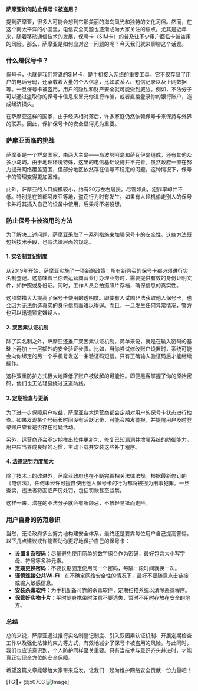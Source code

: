 **萨摩亚如何防止保号卡被盗用？**

提到萨摩亚，很多人可能会想到它那美丽的海岛风光和独特的文化习俗。然而，在这个南太平洋的小国里，电信安全问题也逐渐成为大家关注的焦点。尤其是近年来，随着移动通信技术的发展，保号卡（SIM卡）的普及让不少用户面临卡被盗用的风险。那么，萨摩亚是如何应对这一问题的呢？今天我们就来聊聊这个话题。

### 什么是保号卡？

保号卡，也就是我们常说的SIM卡，是手机接入网络的重要工具。它不仅存储了用户的电话号码，还承载着大量的个人信息，比如联系人、短信记录以及上网数据等。一旦保号卡被盗用，用户的隐私和财产安全就可能受到威胁。例如，不法分子可以通过盗取你的保号卡信息来冒充你进行诈骗，或者直接登录你的银行账户，造成经济损失。

在萨摩亚这样的国家，由于经济相对落后，许多家庭仍然依赖保号卡来保持与外界的联系。因此，保护保号卡的安全显得尤为重要。

### 萨摩亚面临的挑战

萨摩亚是一个群岛国家，由两大主岛——乌波努阿岛和萨瓦伊岛组成，还有其他众多小岛屿。由于地理环境特殊，这里的电信基础设施并不完善。虽然政府一直在努力提升网络覆盖范围，但部分地区依然存在信号不稳定的问题。这种情况下，保号卡的管理变得更加困难。

此外，萨摩亚的人口规模较小，约有20万左右居民。尽管如此，犯罪率却并不低。特别是在首都阿皮亚等地，盗窃行为时有发生。如果有人趁机偷走别人的保号卡并将其插入自己的设备中使用，后果将不堪设想。

### 防止保号卡被盗用的方法

为了解决上述问题，萨摩亚采取了一系列措施来加强保号卡的安全性。这些方法既包括技术手段，也有法律层面的规定。

#### 1. 实名制登记制度

从2019年开始，萨摩亚实施了一项新的政策：所有新购买的保号卡都必须进行实名制登记。这意味着当你去运营商营业厅办理业务时，需要提供有效的身份证明文件，如护照或身份证。同时，工作人员会拍摄照片存档，确保信息的真实性。

这项举措大大提高了保号卡使用的透明度。即使有人试图非法获取他人保号卡，也会因为无法伪造真实的身份信息而难以得逞。而且，一旦发生任何异常情况，警方也可以迅速锁定嫌疑人。

#### 2. 双因素认证机制

除了实名制之外，萨摩亚还推广双因素认证机制。简单来说，就是在输入密码的基础上再加上一层额外的安全验证步骤。比如，当你尝试修改账户设置时，系统可能会向你绑定的另一个手机号发送一条验证码短信。只有正确输入验证码后才能继续操作。

这种双重防护方式极大地降低了账户被破解的可能性。即便黑客掌握了你的原始密码，他们也无法轻易绕过这道防线。

#### 3. 定期检查与更新

为了进一步保障用户权益，萨摩亚各大运营商都会定期对用户的保号卡状态进行检查。如果发现某个号码长时间没有活跃记录，可能会触发警报，并提醒用户及时登录账户查看是否存在可疑活动。

另外，运营商还会不定期推出软件更新包，修复已知漏洞并增强系统的防御能力。用户应当养成良好的习惯，主动下载并安装这些补丁程序。

#### 4. 法律惩罚力度加大

除了技术上的改进外，萨摩亚政府也在不断完善相关法律法规。根据最新修订的《电信法》，任何未经许可擅自使用他人保号卡的行为都将被视为刑事犯罪。一旦查实，违法者将面临严厉处罚，包括罚款甚至监禁。

这样一来，潜在的不法分子就会有所顾忌，不敢轻易铤而走险。

### 用户自身的防范意识

当然，无论政府多么努力地构建安全体系，最终还是要靠每位用户自己提高警惕。以下几点建议或许能帮助你更好地保护自己的保号卡：

- **设置复杂密码**：尽量避免使用简单的数字组合作为密码，最好包含大小写字母、符号等多种元素。
- **定期更换密码**：不要长期固定使用同一个密码，每隔一段时间就换一次。
- **谨慎连接公共Wi-Fi**：在不确定网络安全性的情况下，最好不要随意点击链接或输入敏感信息。
- **安装杀毒软件**：为手机配备可靠的杀毒软件，定期扫描系统以清除恶意程序。
- **保管好实物卡片**：平时随身携带时注意不要遗失，暂时不用时存放在安全的地方。

### 总结

总的来说，萨摩亚通过推行实名制登记制度、引入双因素认证机制、开展定期检查工作以及强化法律约束力等方式，有效地减少了保号卡被盗用的风险。与此同时，我们也应该意识到，个人防护同样至关重要。只有当技术与意识齐头并进时，才能真正实现全方位的安全保障。

希望这篇文章能够给大家带来启发，让我们一起为维护网络安全贡献一份力量吧！

[TG💪+ @jx0703 ![Image](https://github.com/user-attachments/assets/dbca1d08-cadb-493c-b0ec-ad6f7a83f270)]
